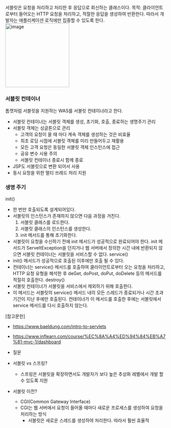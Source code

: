 서블릿은 요청을 처리하고 처리한 후 응답으로 회신하는 클래스이다. 
목적: 클라이언트로부터 들어오는 HTTP 요청을 처리하고, 적절한 응답을 생성하여 반환한다. 
따라서 개발자는 애플리케이션 로직에만 집중할 수 있도록 한다. 
<img width="200" alt="image" src="https://github.com/user-attachments/assets/3b584049-4727-478d-9c12-a3247a52bd5c">

### 서블릿 컨테이너
톰캣처럼 서블릿을 지원하는 WAS를 서블릿 컨테이너라고 한다.
- 서블릿 컨테이너는 서블릿 객체를 생성, 초기화, 호출, 종료하는 생명주기 관리
- 서블릿 객체는 싱글톤으로 관리
	- 고객의 요청이 올 때 마다 계속 객체를 생성하는 것은 비효율
	- 최초 로딩 시점에 서블릿 객체를 미리 만들어두고 재활용
	- 모든 고객 요청은 동일한 서블릿 객체 인스턴스에 접근
	- 공유 변수 사용 주의
	- 서블릿 컨테이너 종료시 함께 종료
- JSP도 서블릿으로 변환 되어서 사용
- 동시 요청을 위한 멀티 쓰레드 처리 지원
### 생명 주기
init()
- 한 번만 호출되도록 설계되어있다.
- 서블릿의 인스턴스가 존재하지 않으면 다음 과정을 거친다.
	1. 서블릿 클래스를 로드한다.
	2. 서블릿 클래스의 인스턴스를 생성한다.
	3. init 메서드를 통해 초기화한다.
- 서블릿이 요청을 수신하기 전에 init 메서드가 성공적으로 완료되어야 한다. init 메서드가 ServeltException을 던지거나 웹 서버에서 정의한 시간 내에 반환되지 않으면 서블릿 컨테이너는 서블릿을 서비스할 수 없다. 
service()
- init() 메서드가 성공적으로 호출된 이후에만 호출 될 수 있다. 
- 컨테이너는 service() 메서드를 호출하여 클라이언트로부터 오는 요청을 처리하고, HTTP 요청 유형을 해석한 후 deGet, doPost, doPut, doDelete 등의 메서드를 적절히 호출한다. 
destroy()
- 서블릿 컨테이너가 서블릿을 서비스에서 제외하기 위해 호출한다. 
- 이 메서드는 서블릿의 service() 메서드 내의 모든 스레드가 종료되거나 시간 초과 기간이 지난 후에만 호출된다. 컨테이너가 이 메서드를 호출한 후에는 서블릿에서 service 메서드를 다시 호출하지 않는다. 

[참고문헌]
- https://www.baeldung.com/intro-to-servlets
- https://www.inflearn.com/course/%EC%8A%A4%ED%94%84%EB%A7%81-mvc-1/dashboard

- 질문
- 서블릿 vs 스프링?
	- 스프링은 서블릿을 확장하면서도 개발자가 보다 높은 추상화 레벨에서 개발 할 수 있도록 지원
- 서블릿 이전?
	- CGI(Common Gateway Interface)
	- CGI는 웹 서버에서 요청이 들어올 때마다 새로운 프로세스를 생성하여 요청을 처리하는 방식
		- 서블릿은 새로운 스레드를 생성하여 처리한다. 따라서 훨씬 효율적